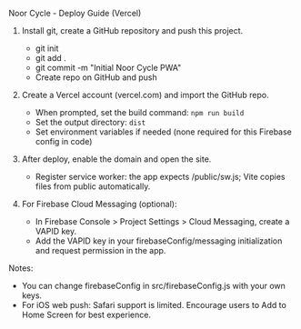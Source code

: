 Noor Cycle - Deploy Guide (Vercel)

1. Install git, create a GitHub repository and push this project.
   - git init
   - git add .
   - git commit -m "Initial Noor Cycle PWA"
   - Create repo on GitHub and push

2. Create a Vercel account (vercel.com) and import the GitHub repo.
   - When prompted, set the build command: `npm run build`
   - Set the output directory: `dist`
   - Set environment variables if needed (none required for this Firebase config in code)

3. After deploy, enable the domain and open the site.
   - Register service worker: the app expects /public/sw.js; Vite copies files from public automatically.

4. For Firebase Cloud Messaging (optional):
   - In Firebase Console > Project Settings > Cloud Messaging, create a VAPID key.
   - Add the VAPID key in your firebaseConfig/messaging initialization and request permission in the app.

Notes:
- You can change firebaseConfig in src/firebaseConfig.js with your own keys.
- For iOS web push: Safari support is limited. Encourage users to Add to Home Screen for best experience.
